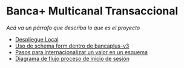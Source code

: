 # Banca+ Multicanal Transaccional

_Acá va un párrafo que describa lo que es el proyecto_

* [Despliegue Local](docs/deployment.md)
* [Uso de schema form dentro de bancaplus-v3](docs/schema-form.md)
* [Pasos para internacionalizar un valor en un esquema](docs/Schema-internationaliaztion.md)
* [Diagrama de flujo proceso de inicio de sesión](docs/login.md)



